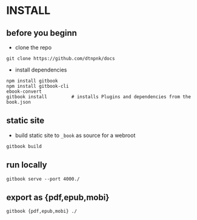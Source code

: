 # INSTALL


## before you beginn
- clone the repo
```
git clone https://github.com/dtnpnk/docs
```

- install dependencies
```
npm install gitbook
npm install gitbook-cli
ebook-convert
gitbook install         # installs Plugins and dependencies from the book.json
```

## static site 
- build static site to `_book` as source for a webroot
```
gitbook build
```

## run locally 
```
gitbook serve --port 4000./
```


## export as {pdf,epub,mobi}
```
gitbook {pdf,epub,mobi} ./
```

